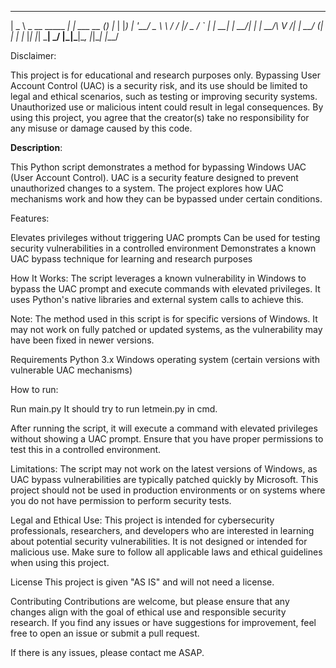 







____                 _            _ _   
 |  _ \ _ __ _____   _| | ___  __ _(_) |_ 
 | |_) | '__/ _ \ \ / / |/ _ \/ _` | | __|
 |  __/| | |  __/\ V /| |  __/ (_| | | |_ 
 |_|   |_|  \___| \_/ |_|\___|\__, |_|\__|
                              |___/       




Disclaimer:

This project is for educational and research purposes only. Bypassing User Account Control (UAC) is a security risk, and its use should be limited to legal and ethical scenarios, such as testing or improving security systems. Unauthorized use or malicious intent could result in legal consequences. By using this project, you agree that the creator(s) take no responsibility for any misuse or damage caused by this code.

**Description**:

This Python script demonstrates a method for bypassing Windows UAC (User Account Control). UAC is a security feature designed to prevent unauthorized changes to a system. The project explores how UAC mechanisms work and how they can be bypassed under certain conditions.

Features:

Elevates privileges without triggering UAC prompts
Can be used for testing security vulnerabilities in a controlled environment
Demonstrates a known UAC bypass technique for learning and research purposes


How It Works:
The script leverages a known vulnerability in Windows to bypass the UAC prompt and execute commands with elevated privileges. It uses Python's native libraries and external system calls to achieve this.

Note: The method used in this script is for specific versions of Windows. It may not work on fully patched or updated systems, as the vulnerability may have been fixed in newer versions.

Requirements
Python 3.x
Windows operating system (certain versions with vulnerable UAC mechanisms)



How to run:

Run main.py
It should try to run letmein.py in cmd. 


After running the script, it will execute a command with elevated privileges without showing a UAC prompt. Ensure that you have proper permissions to test this in a controlled environment.



Limitations:
The script may not work on the latest versions of Windows, as UAC bypass vulnerabilities are typically patched quickly by Microsoft.
This project should not be used in production environments or on systems where you do not have permission to perform security tests.

Legal and Ethical Use:
This project is intended for cybersecurity professionals, researchers, and developers who are interested in learning about potential security vulnerabilities. It is not designed or intended for malicious use. Make sure to follow all applicable laws and ethical guidelines when using this project.

License
This project is given "AS IS" and will not need a license.

Contributing
Contributions are welcome, but please ensure that any changes align with the goal of ethical use and responsible security research. If you find any issues or have suggestions for improvement, feel free to open an issue or submit a pull request.


If there is any issues, please contact me ASAP.
